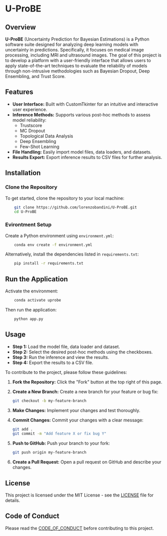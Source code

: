 # U-ProBE

## Overview

**U-ProBE** (Uncertainty Prediction for Bayesian Estimations) is a Python software suite designed for analyzing deep learning models with uncertainty in predictions. Specifically, it focuses on medical image processing, including MRI and ultrasound images. The goal of this project is to develop a platform with a user-friendly interface that allows users to apply state-of-the-art techniques to evaluate the reliability of models through non-intrusive methodologies such as Bayesian Dropout, Deep Ensembling, and Trust Score.

## Features

- **User Interface:** Built with CustomTkinter for an intuitive and interactive user experience.
- **Inference Methods:** Supports various post-hoc methods to assess model reliability:
  - Trustscore
  - MC Dropout
  - Topological Data Analysis
  - Deep Ensembling
  - Few-Shot Learning
- **File Handling:** Easily import model files, data loaders, and datasets.
- **Results Export:** Export inference results to CSV files for further analysis.

## Installation

### Clone the Repository

To get started, clone the repository to your local machine:

```bash
    git clone https://github.com/lorenzobandini/U-ProBE.git
    cd U-ProBE
```

### Evirontment Setup

Create a Python environment using `environment.yml`:

```bash
    conda env create -f environment.yml
```

Alternatively, install the dependencies listed in `requirements.txt`:

```bash
    pip install -r requirements.txt
```

## Run the Application

Activate the environment:

```bash
    conda activate uprobe
```

Then run the application:

```bash
    python app.py
```

## Usage

- **Step 1:** Load the model file, data loader and dataset.
- **Step 2:** Select the desired post-hoc methods using the checkboxes.
- **Step 3:** Run the inference and view the results.
- **Step 4:** Export the results to a CSV file.

To contribute to the project, please follow these guidelines:

1. **Fork the Repository:** Click the "Fork" button at the top right of this page.

2. **Create a New Branch:** Create a new branch for your feature or bug fix:

    ```bash
    git checkout -b my-feature-branch
    ```

3. **Make Changes:** Implement your changes and test thoroughly.

4. **Commit Changes:** Commit your changes with a clear message:

    ```bash
    git add .
    git commit -m "Add feature X or fix bug Y"
    ```

5. **Push to GitHub:** Push your branch to your fork:

    ```bash
    git push origin my-feature-branch
    ```

6. **Create a Pull Request:** Open a pull request on GitHub and describe your changes.

## License

This project is licensed under the MIT License - see the [LICENSE](LICENSE.md) file for details.

## Code of Conduct

Please read the [CODE_OF_CONDUCT](CODE_OF_CONDUCT.md) before contributing to this project.
